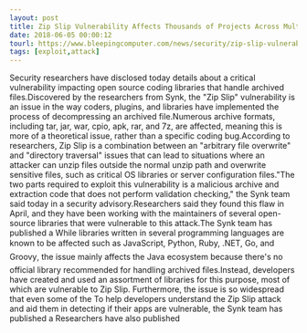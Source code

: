 ```yaml
---
layout: post
title: Zip Slip Vulnerability Affects Thousands of Projects Across Multiple Ecosystems
date: 2018-06-05 00:00:12
tourl: https://www.bleepingcomputer.com/news/security/zip-slip-vulnerability-affects-thousands-of-projects-across-multiple-ecosystems/
tags: [exploit,attack]
---
```

Security researchers have disclosed today details about a critical vulnerability impacting open source coding libraries that handle archived files.Discovered by the researchers from Synk, the "Zip Slip" vulnerability is an issue in the way coders, plugins, and libraries have implemented the process of decompressing an archived file.Numerous archive formats, including tar, jar, war, cpio, apk, rar, and 7z, are affected, meaning this is more of a theoretical issue, rather than a specific coding bug.According to researchers, Zip Slip is a combination between an "arbitrary file overwrite" and "directory traversal" issues that can lead to situations where an attacker can unzip files outside the normal unzip path and overwrite sensitive files, such as critical OS libraries or server configuration files."The two parts required to exploit this vulnerability is a malicious archive and extraction code that does not perform validation checking," the Synk team said today in a security advisory.Researchers said they found this flaw in April, and they have been working with the maintainers of several open-source libraries that were vulnerable to this attack.The Synk team has published a While libraries written in several programming languages are known to be affected such as JavaScript, Python, Ruby, .NET, Go, and Groovy, the issue mainly affects the Java ecosystem because there's no official library recommended for handling archived files.Instead, developers have created and used an assortment of libraries for this purpose, most of which are vulnerable to Zip Slip. Furthermore, the issue is so widespread that even some of the To help developers understand the Zip Slip attack and aid them in detecting if their apps are vulnerable, the Synk team has published a Researchers have also published 